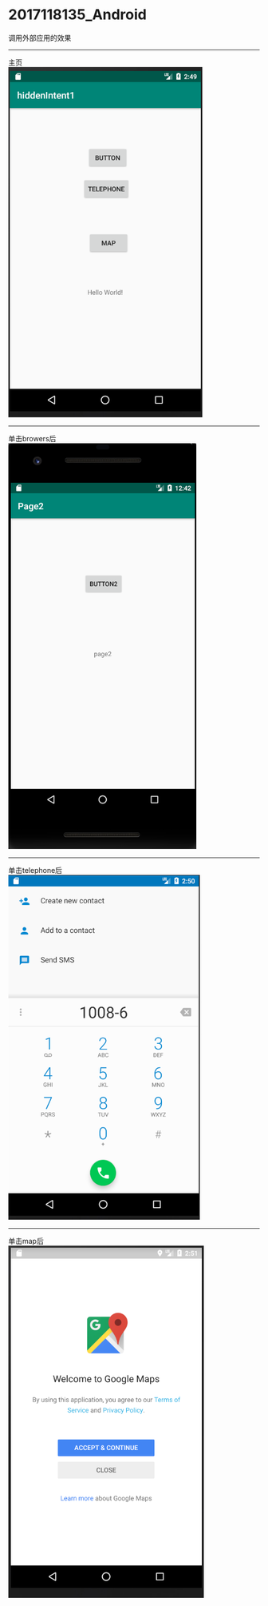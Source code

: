 # 2017118135_Android  
调用外部应用的效果

****
主页  
![my](https://github.com/nicewithgreat/2017118135_Android/blob/master/img/hiddenIntenthome.png)
****
单击browers后  
![my](https://github.com/nicewithgreat/2017118135_Android/blob/master/img/page2.png)
****
单击telephone后  
![my](https://github.com/nicewithgreat/2017118135_Android/blob/master/img/tel.png)
****
单击map后  
![my](https://github.com/nicewithgreat/2017118135_Android/blob/master/img/map.png)
